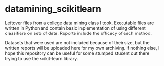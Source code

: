# datamining_scikitlearn
Leftover files from a college data mining class I took. Executable files are written in Python and contain basic implementation of using different classifiers on sets of data. Reports include the efficacy of each method.

Datasets that were used are not included because of their size, but the written reports will be uploaded here for my own archiving. If nothing else, I hope this repository can be useful for some stumped student out there trying to use the scikit-learn library.
